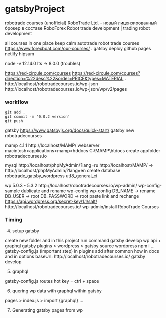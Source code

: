 # gatsbyProject

robotrade courses (unofficial)
RoboTrade Ltd. - новый лицензированный брокер в составе RoboForex
	Robot trade development | trading robot development

all courses in one place
keep calm autotrade
robot trade courses
	https://www.forexboat.com/our-courses/
.
gatsby deploy github pages
netlify
hipsum

node -v 12.14.0 lts -> 8.0.0 (troubles)

https://red-circule.com/courses
https://red-circule.com/courses?direction=%22desc%22&order=PRICE&types=MATERIAL
.
http://localhost/robotradecourses.io/wp-json
http://localhost/robotradecourses.io/wp-json/wp/v2/pages

### workflow

	git add .
	git commit -m '0.0.2 version'
	git push

gatsby
https://www.gatsbyjs.org/docs/quick-start/
	gatsby new robotradecourses

mamp 4.1.1
http://localhost/MAMP/
	webserver
		macintosh>applications>mamp>hddocs
		  C:\MAMP\htdocs
		create appfolder
			robotradecourses.io

mysql
http://localhost/phpMyAdmin/?lang=ru
	http://localhost/MAMP/ -> http://localhost/phpMyAdmin/?lang=en
	create database robotrade_gatsby_wordpress
		utf8_general_ci

wp 5.0.3 - 5.3.2
http://localhost/robotradecourses.io/wp-admin/
	wp-config-sample dublicate and rename wp-config
	wp-config
		DB_NAME -> rename
		DB_USER -> root
		DB_PASSWORD -> root
	paste link and rechange https://api.wordpress.org/secret-key/1.1/salt/
	http://localhost/robotradecourses.io/
	wp-admin/install
		RoboTrade Courses

### Timing

4. setup gatsby

create new folder and in this project run command
gatsby develop
wp api + graphql
gatsby plugins > wordpress > gatsby source wordpress
	npm i ...
	gatsby-config.js (important step)
		in plugins add after common how in docs
		and in options baseUrl:  http://localhost/robotradecourses.io/
		gatsby develop

5. graphql

gatsby-config.js
	routes
hot key = ctrl + space

6. quering wp data with graphql within gatsby

pages > index.js > import {graphql} ...

7. Generating gatsby pages from wp